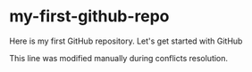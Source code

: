 # my-first-github-repo
Here is my first GitHub repository. Let's get started with GitHub

This line was modified manually during conflicts resolution.